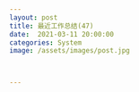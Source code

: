 ```yaml
---
layout: post
title: 最近工作总结(47)
date:  2021-03-11 20:00:00
categories: System
image: /assets/images/post.jpg



---
```


​    


